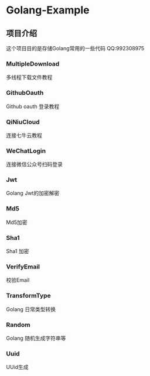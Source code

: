 # Golang-Example

## 项目介绍
这个项目目的是存储Golang常用的一些代码
QQ:992308975


### MultipleDownload
多线程下载文件教程


### GithubOauth
Github oauth 登录教程


### QiNiuCloud
连接七牛云教程

### WeChatLogin
连接微信公众号扫码登录

### Jwt
Golang Jwt的加密解密

### Md5
Md5加密

### Sha1
Sha1 加密

### VerifyEmail
校验Email

### TransformType
Golang 日常类型转换

### Random
Golang 随机生成字符串等

### Uuid
UUid生成

